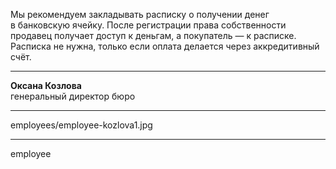 Мы рекомендуем закладывать расписку о&nbsp;получении денег в&nbsp;банковскую ячейку. После регистрации права собственности продавец получает доступ к&nbsp;деньгам, а&nbsp;покупатель&nbsp;— к&nbsp;расписке. Расписка не&nbsp;нужна, только если оплата делается через аккредитивный счёт.

----

<b>Оксана Козлова</b><br />генеральный директор бюро

----

employees/employee-kozlova1.jpg

----

employee